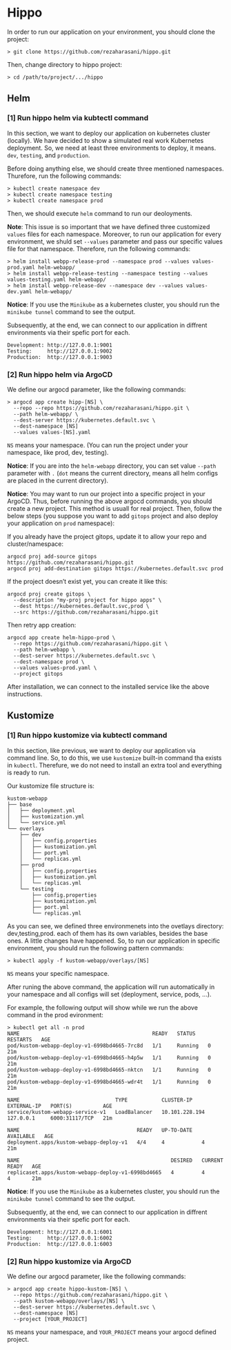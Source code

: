 # Hippo  

In order to run our application on your environment, you should clone the project:
```
> git clone https://github.com/rezaharasani/hippo.git
```  
Then, change directory to hippo project:
```
> cd /path/to/project/.../hippo
```

## Helm
### [1] Run hippo helm via kubtectl command

In this section, we want to deploy our application on kubernetes cluster (locally). We have decided to 
show a simulated real work Kubernetes deployment. So, we need at least three environments to deploy, 
it means. `dev`, `testing`, and `production`.  

Before doing anything else, we should create three mentioned namespaces. Thurefore, run the following 
commands:  
```
> kubectl create namespace dev
> kubectl create namespace testing
> kubectl create namespace prod
```
Then, we should execute `helm` command to run our deoloyments.  

**Note**: This issue is so important that we have defined three customized `values`
files for each namespace. Moreover, to run our application for every environment, we shuld set 
`--values` parameter and pass our specific values file for that namespace. Therefore, run the 
following commands:  

```
> helm install webpp-release-prod --namespace prod --values values-prod.yaml helm-webapp/
> helm install webpp-release-testing --namespace testing --values values-testing.yaml helm-webapp/
> helm install webpp-release-dev --namespace dev --values values-dev.yaml helm-webapp/
```

**Notice**: If you use the `Minikube` as a kubernetes cluster, you should run the `minikube tunnel` 
command to see the output.    

Subsequently, at the end, we can connect to our application in diffrent 
environments via their spefic port for each.
```
Development: http://127.0.0.1:9001
Testing:     http://127.0.0.1:9002
Production:  http://127.0.0.1:9003
```

### [2] Run hippo helm via ArgoCD
We define our argocd parameter, like the following commands:
```
> argocd app create hipp-[NS] \
  --repo --repo https://github.com/rezaharasani/hippo.git \
  --path helm-webapp/ \
  --dest-server https://kubernetes.default.svc \
  --dest-namespace [NS]
  --values values-[NS].yaml
```
`NS` means your namespace. (You can run the project under your namespace, like prod, dev, testing).

**Notice**: If you are into the `helm-webapp` directory, you can set value `--path` parameter 
with `.` (`dot` means the current directory, means all helm configs are placed in the current 
directory).  

**Notice**: You may want to run our project into a specific project in your ArgoCD. Thus, before 
running the above argocd commands, you should create a new project. This method is usuall for real
project. Then, follow the below steps (you suppose you want to add `gitops` project and also 
deploy your application on `prod` namespace):

If you already have the project gitops, update it to allow your repo and cluster/namespace:
```
argocd proj add-source gitops https://github.com/rezaharasani/hippo.git
argocd proj add-destination gitops https://kubernetes.default.svc prod
```

If the project doesn’t exist yet, you can create it like this:
```
argocd proj create gitops \
  --description "my-proj project for hippo apps" \
  --dest https://kubernetes.default.svc,prod \
  --src https://github.com/rezaharasani/hippo.git
```

Then retry app creation:
```
argocd app create helm-hippo-prod \
  --repo https://github.com/rezaharasani/hippo.git \
  --path helm-webapp \
  --dest-server https://kubernetes.default.svc \
  --dest-namespace prod \
  --values values-prod.yaml \
  --project gitops
```

After installation, we can connect to the installed service like the above instructions.


## Kustomize
### [1] Run hippo kustomize via kubtectl command
In this section, like previous, we want to deploy our application via command line. So, to do this,
we use `kustomize` built-in command tha exists in `kubectl`. Therefure, we do not need to install
an extra tool and everything is ready to run.

Our kustomize file structure is:
```
kustom-webapp
├── base
│   ├── deployment.yml
│   ├── kustomization.yml
│   └── service.yml
└── overlays
    ├── dev
    │   ├── config.properties
    │   ├── kustomization.yml
    │   ├── port.yml
    │   └── replicas.yml
    ├── prod
    │   ├── config.properties
    │   ├── kustomization.yml
    │   └── replicas.yml
    └── testing
        ├── config.properties
        ├── kustomization.yml
        ├── port.yml
        └── replicas.yml
```
As you can see, we defined three environmenets into the ovetlays directory: dev,testing,prod.
each of them has its own variables, besides the base ones. A little changes have happened. So,
to run our application in specific environment, you should run the following pattern commands:  

```
> kubectl apply -f kustom-webapp/overlays/[NS]
```
`NS` means your specific namespace.

After runing the above command, the application will run automatically in your namespace and 
all configs will set (deployment, service, pods, ...).

For example, the following output will show while we run the above command in the prod evironment:
```
> kubectl get all -n prod
NAME                                           READY   STATUS    RESTARTS   AGE
pod/kustom-webapp-deploy-v1-6998bd4665-7rc8d   1/1     Running   0          21m
pod/kustom-webapp-deploy-v1-6998bd4665-h4p5w   1/1     Running   0          21m
pod/kustom-webapp-deploy-v1-6998bd4665-nktcn   1/1     Running   0          21m
pod/kustom-webapp-deploy-v1-6998bd4665-wdr4t   1/1     Running   0          21m

NAME                               TYPE           CLUSTER-IP       EXTERNAL-IP   PORT(S)          AGE
service/kustom-webapp-service-v1   LoadBalancer   10.101.228.194   127.0.0.1     6000:31117/TCP   21m

NAME                                      READY   UP-TO-DATE   AVAILABLE   AGE
deployment.apps/kustom-webapp-deploy-v1   4/4     4            4           21m

NAME                                                 DESIRED   CURRENT   READY   AGE
replicaset.apps/kustom-webapp-deploy-v1-6998bd4665   4         4         4       21m
```

**Notice**: If you use the `Minikube` as a kubernetes cluster, you should run the `minikube tunnel` 
command to see the output.  

Subsequently, at the end, we can connect to our application in diffrent environments via their 
spefic port for each.  

```
Development: http://127.0.0.1:6001
Testing:     http://127.0.0.1:6002
Production:  http://127.0.0.1:6003
```

### [2] Run hippo kustomize via ArgoCD
We define our argocd parameter, like the following commands:

```
> argocd app create hippo-kustom-[NS] \
  --repo https://github.com/rezaharasani/hippo.git \
  --path kustom-webapp/overlays/[NS] \
  --dest-server https://kubernetes.default.svc \
  --dest-namespace [NS]
  --project [YOUR_PROJECT]
```
`NS` means your namespace, and `YOUR_PROJECT` means your argocd defined project.
